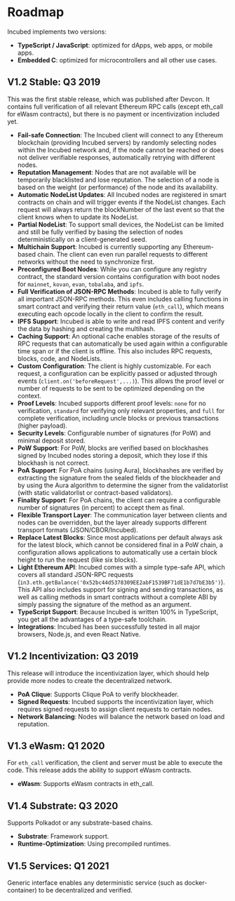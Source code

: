 # Roadmap

Incubed implements two versions: 
 - **TypeScript / JavaScript**: optimized for dApps, web apps, or mobile apps.
 - **Embedded C**: optimized for microcontrollers and all other use cases.

## V1.2 Stable: Q3 2019

This was the first stable release, which was published after Devcon. It contains full verification of all relevant Ethereum RPC calls (except eth_call for eWasm contracts), but there is no payment or incentivization included yet.

- **Fail-safe Connection**: The Incubed client will connect to any Ethereum blockchain (providing Incubed servers) by randomly selecting nodes within the Incubed network and, if the node cannot be reached or does not deliver verifiable responses, automatically retrying with different nodes.
- **Reputation Management**: Nodes that are not available will be temporarily blacklisted and lose reputation. The selection of a node is based on the weight (or performance) of the node and its availability.
- **Automatic NodeList Updates**: All Incubed nodes are registered in smart contracts on chain and will trigger events if the NodeList changes. Each request will always return the blockNumber of the last event so that the client knows when to update its NodeList.
- **Partial NodeList**: To support small devices, the NodeList can be limited and still be fully verified by basing the selection of nodes deterministically on a client-generated seed.
- **Multichain Support**: Incubed is currently supporting any Ethereum-based chain. The client can even run parallel requests to different networks without the need to synchronize first.
- **Preconfigured Boot Nodes**: While you can configure any registry contract, the standard version contains configuration with boot nodes for `mainnet`, `kovan`, `evan`, `tobalaba`, and `ipfs`.
- **Full Verification of JSON-RPC Methods**: Incubed is able to fully verify all important JSON-RPC methods. This even includes calling functions in smart contract and verifying their return value (`eth_call`), which means executing each opcode locally in the client to confirm the result.
- **IPFS Support**: Incubed is able to write and read IPFS content and verify the data by hashing and creating the multihash.
- **Caching Support**: An optional cache enables storage of the results of RPC requests that can automatically be used again within a configurable time span or if the client is offline. This also includes RPC requests, blocks, code, and NodeLists.
- **Custom Configuration**: The client is highly customizable. For each request, a configuration can be explicitly passed or adjusted through events (`client.on('beforeRequest',...)`). This allows the proof level or number of requests to be sent to be optimized  depending on the context.
- **Proof Levels**: Incubed supports different proof levels: `none` for no verification, `standard` for verifying only relevant properties, and  `full` for complete verification, including uncle blocks or previous transactions (higher payload).
- **Security Levels**: Configurable number of signatures (for PoW) and minimal deposit stored.
- **PoW Support**: For PoW, blocks are verified based on blockhashes signed by Incubed nodes storing a deposit, which they lose if this blockhash is not correct.
- **PoA Support**: For PoA chains (using Aura), blockhashes are verified by extracting the signature from the sealed fields of the blockheader and by using the Aura algorithm to determine the signer from the validatorlist (with static validatorlist or contract-based validators).
- **Finality Support**: For PoA chains, the client can require a configurable number of signatures (in percent) to accept them as final.
- **Flexible Transport Layer**: The communication layer between clients and nodes can be overridden, but the layer already supports different transport formats (JSON/CBOR/Incubed).
- **Replace Latest Blocks**: Since most applications per default always ask for the latest block, which cannot be considered final in a PoW chain, a configuration allows applications to automatically use a certain block height to run the request (like six blocks).
- **Light Ethereum API**: Incubed comes with a simple type-safe API, which covers all standard JSON-RPC requests (`in3.eth.getBalance('0x52bc44d5378309EE2abF1539BF71dE1b7d7bE3b5')`). This API also includes support for signing and sending transactions, as well as calling methods in smart contracts without a complete ABI by simply passing the signature of the method as an argument.
- **TypeScript Support**: Because Incubed is written 100% in TypeScript, you get all the advantages of a type-safe toolchain.
- **Integrations**: Incubed has been successfully tested in all major browsers, Node.js, and even React Native.

## V1.2 Incentivization: Q3 2019

This release will introduce the incentivization layer, which should help provide more nodes to create the decentralized network.

- **PoA Clique**: Supports Clique PoA to verify blockheader.
- **Signed Requests**: Incubed supports the incentivization layer, which requires signed requests to assign client requests to certain nodes.
- **Network Balancing**: Nodes will balance the network based on load and reputation.

## V1.3 eWasm: Q1 2020

For `eth_call` verification, the client and server must be able to execute the code. This release adds the ability to support eWasm contracts.

- **eWasm**: Supports eWasm contracts in eth_call.

## V1.4 Substrate: Q3 2020

Supports Polkadot or any substrate-based chains.

- **Substrate**: Framework support.
- **Runtime-Optimization**: Using precompiled runtimes.

## V1.5 Services: Q1 2021

Generic interface enables any deterministic service (such as docker-container) to be decentralized and verified.

